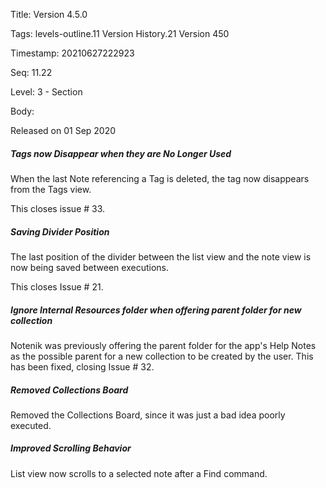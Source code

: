 Title:  Version 4.5.0

Tags:   levels-outline.11 Version History.21 Version 450

Timestamp: 20210627222923

Seq:    11.22

Level:  3 - Section

Body: 

Released on 01 Sep 2020
 
##### Tags now Disappear when they are No Longer Used

When the last Note referencing a Tag is deleted, the tag now disappears from the Tags view. 

This closes issue # 33.
 
##### Saving Divider Position

The last position of the divider between the list view and the note view is now being saved between executions. 

This closes Issue # 21.
 
##### Ignore Internal Resources folder when offering parent folder for new collection

Notenik was previously offering the parent folder for the app's Help Notes as the possible parent for a new collection to be created by the user. This has been fixed, closing Issue # 32.

 
##### Removed Collections Board

Removed the Collections Board, since it was just a bad idea poorly executed. 

 
##### Improved Scrolling Behavior

List view now scrolls to a selected note after a Find command.
